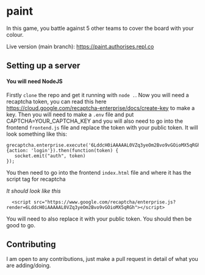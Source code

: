 # paint
In this game, you battle against 5 other teams to cover the board with your colour.

Live version (main branch): https://paint.authorises.repl.co

## Setting up a server
#### You will need NodeJS

Firstly `clone` the repo and get it running with `node .`. Now you will need a recaptcha token, you can read this here https://cloud.google.com/recaptcha-enterprise/docs/create-key to make a key. Then you will need to make a `.env` file and put CAPTCHA=YOUR_CAPTCHA_KEY and you will also need to go into the frontend `frontend.js` file and replace the token with your public token. It will look something like this:

```
grecaptcha.enterprise.execute('6LddcH0iAAAAAL0VZq3yeOm2Bvo9vGOioMX5qRGh', {action: 'login'}).then(function(token) {
   socket.emit("auth", token)
});
```

You then need to go into the frontend `index.html` file and where it has the script tag for recaptcha 

*It should look like this*
```
  <script src="https://www.google.com/recaptcha/enterprise.js?render=6LddcH0iAAAAAL0VZq3yeOm2Bvo9vGOioMX5qRGh"></script>
```
You will need to also replace it with your public token. You should then be good to go.

## Contributing

I am open to any contributions, just make a pull request in detail of what you are adding/doing.
